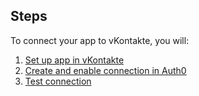 ## Steps

To connect your app to vKontakte, you will:

1. [Set up app in vKontakte](#set-up-app-in-vkontakte)
2. [Create and enable connection in Auth0](#create-and-enable-connection-in-auth0)
3. [Test connection](#test-connection)

